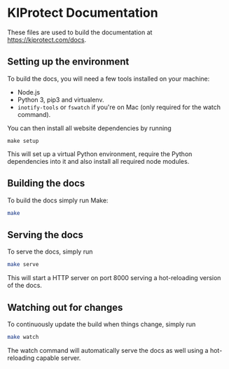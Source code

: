 # KIProtect Documentation

These files are used to build the documentation at https://kiprotect.com/docs.

## Setting up the environment

To build the docs, you will need a few tools installed on your machine:

- Node.js
- Python 3, pip3 and virtualenv.
- `inotify-tools` or `fswatch` if you're on Mac (only required for the watch command).

You can then install all website dependencies by running

    make setup

This will set up a virtual Python environment, require the Python dependencies
into it and also install all required node modules.

## Building the docs

To build the docs simply run Make:

```bash
make
```

## Serving the docs

To serve the docs, simply run

```bash
make serve
```

This will start a HTTP server on port 8000 serving a hot-reloading version of
the docs.

## Watching out for changes

To continuously update the build when things change, simply run

```bash
make watch
```

The watch command will automatically serve the docs as well using a
hot-reloading capable server.
